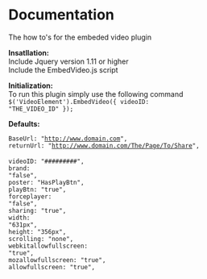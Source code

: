 # Documentation
The how to's for the embeded video plugin

<b>Insatllation:</b> <br />
Include Jquery version 1.11 or higher<br />
Include the EmbedVideo.js script<br />

<b>Initialization:</b><br />
To run this plugin simply use the following command<br />
<code>$('VideoElement').EmbedVideo({ videoID: "THE_VIDEO_ID" });</code>
<br />

<b>Defaults:</b><br />

<code>BaseUrl: "http://www.domain.com", </code><br />
<code>returnUrl: "http://www.domain.com/The/Page/To/Share", </code><br />
<code>videoID: "#########", </code><br />
<code>brand: "false", </code><br />
<code>poster: "HasPlayBtn", </code><br />
<code>playBtn: "true", </code><br />
<code>forceplayer: "false",</code><br />
<code>sharing: "true",</code><br />
<code>width: "631px",</code><br />
<code>height: "356px",</code><br />
<code>scrolling: "none",</code><br />
<code>webkitallowfullscreen: "true",</code><br />
<code>mozallowfullscreen: "true",</code><br />
<code>allowfullscreen: "true",</code><br /> 
